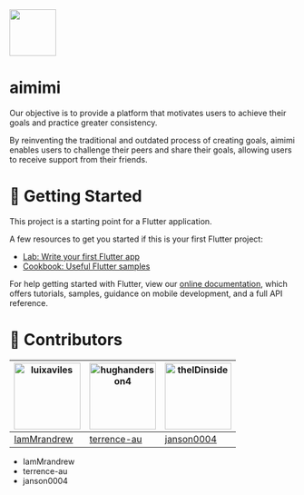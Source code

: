<img src="https://user-images.githubusercontent.com/62586450/111118249-7be99080-85a3-11eb-81bc-55578f9afeec.png" width="82" height="82">

# aimimi

Our objective is to provide a platform that motivates users to achieve their goals and practice greater consistency.

By reinventing the traditional and outdated process of creating goals, aimimi enables users to challenge their peers and share their goals, allowing users to receive support from their friends.

# 🚀 Getting Started

This project is a starting point for a Flutter application.

A few resources to get you started if this is your first Flutter project:

- [Lab: Write your first Flutter app](https://flutter.dev/docs/get-started/codelab)
- [Cookbook: Useful Flutter samples](https://flutter.dev/docs/cookbook)

For help getting started with Flutter, view our
[online documentation](https://flutter.dev/docs), which offers tutorials,
samples, guidance on mobile development, and a full API reference.

# 🥁 Contributors

| [<img alt="luixaviles" src="https://avatars0.githubusercontent.com/u/62586450?v=4&s=117" width="117">](https://github.com/IamMrandrew) | [<img alt="hughanderson4" src="https://avatars2.githubusercontent.com/u/67064108?v=4&s=117" width="117">](https://github.com/terrence-au) | [<img alt="theIDinside" src="https://avatars2.githubusercontent.com/u/67068792?v=4&s=117" width="117">](https://github.com/janson0004) |
| -------------------------------------------------------------------------------------------------------------------------------------- | ----------------------------------------------------------------------------------------------------------------------------------------- | -------------------------------------------------------------------------------------------------------------------------------------- |
| [IamMrandrew](https://github.com/IamMrandrew)                                                                                          | [terrence-au](https://github.com/terrence-au)                                                                                             | [janson0004](https://github.com/janson0004)                                                                                            |

- IamMrandrew
- terrence-au
- janson0004
